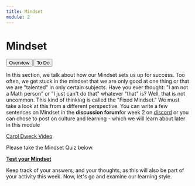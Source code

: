 ```yaml
---
title: Mindset
module: 2
---
```


# Mindset

<div class="tab">
  <button class="tablinks active" onclick="openTab(event, 'Overview')">Overview</button>
  <button class="tablinks" onclick="openTab(event, 'ToDo')">To Do</button>
</div>

<!-- Tab content -->
<div id="Overview" class="tabcontent" style="display:block">

<p>In this section, we talk about how our Mindset sets us up for success.  Too often, we get stuck in the mindset that we are only good at one thing or that we are "talented" in only certain subjects.  Have you ever thought: "I am not a Math person" or "I just can't do that" whatever "that" is?  Well, that is not uncommon.  This kind of thinking is called the "Fixed Mindset."  We must take a look at this from a different perspective.  You can write a few sentences on Mindset in the <strong>discussion forum</strong>for week 2 on <a href="https://discord.com/channels/1193953766668501058/1193953767226359911">discord</a> or you can chose to post on culture and learning - which we will learn about later in this module</p>

<p><a href="//www.youtube.com/embed/hiiEeMN7vbQ" data-lity>Carol Dweck Video</a></p>
</div>

<div id="ToDo" class="tabcontent">

<p>Please take the Mindset Quiz below.</p>

<p><a href="https://www.positivityguides.net/test-your-mindset-quiz/" target="_blank"><strong>Test your Mindset</strong></a></p>

<p>Keep track of your answers, and your thoughts, as this will also be part of your activity this week.  Now, let's go and examine our learning style.</p>
</div>